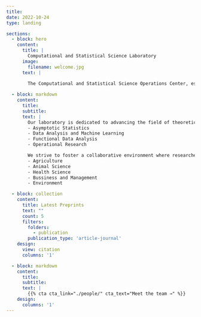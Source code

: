 ```yaml
---
title:
date: 2022-10-24
type: landing

sections:
  - block: hero
    content:
      title: |
        Computational and Statistical Science Laboratory
      image:
        filename: welcome.jpg
      text: |

        The Computational and Statistical Science Operations Center, established in 2024, is a research group focused on research, teaching, and practical applications in computational           statistical science. The center is currently located at the Faculty of Science and Technology, Rajamangala University of Technology Suvarnabhumi, Ayutthaya-Hantra Campus
   
  - block: markdown
    content:
      title:
      subtitle:
      text: |
        Our laboratory is dedicated to advancing the field of theoretical and applied statistics through cutting-edge research and practical applications. We focus on:
        - Asymptotic Statistics
        - Data Analysis and Machine Learning
        - Functional Data Analysis
        - Operational Research

        We strive to foster a collaborative environment where researchers and students can innovate and excel in their respective areas of expertise, including:
        - Agriculture
        - Animal Science
        - Health Science
        - Bussiness and Management
        - Environment

  - block: collection
    content:
      title: Latest Preprints
      text: ""
      count: 5
      filters:
        folders:
          - publication
        publication_type: 'article-journal'
    design:
      view: citation
      columns: '1'

  - block: markdown
    content:
      title:
      subtitle:
      text: |
        {{% cta cta_link="./people/" cta_text="Meet the team →" %}}
    design:
      columns: '1'
---
```

